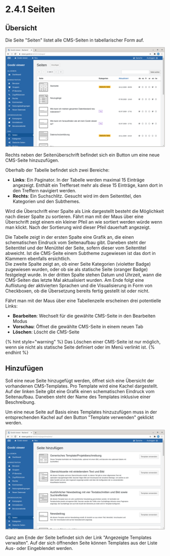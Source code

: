 # 2.4.1 Seiten

## Übersicht

Die Seite "Seiten" listet alle CMS-Seiten in tabellarischer Form auf.

![&#xDC;bersicht der CMS-Seiten](../../../.gitbook/assets/5.2.4.1_de_seiten.png)

Rechts neben der Seitenüberschrift befindet sich ein Button um eine neue CMS-Seite hinzuzufügen.

Oberhalb der Tabelle befindet sich zwei Bereiche:

* **Links**: Ein Paginator. In der Tabelle werden maximal 15 Einträge angezeigt. Enthält ein Trefferset mehr als diese 15 Einträge, kann dort in den Treffern navigiert werden.
* **Rechts**: Ein Suchschlitz. Gesucht wird im dem Seitentitel, den Kategorien und den Subthemes.

Wird die Überschrift einer Spalte als Link dargestellt besteht die Möglichkeit nach dieser Spalte zu sortieren. Fährt man mit der Maus über eine Überschrift zeigt einem ein kleiner Pfeil an wie sortiert werden würde wenn man klickt. Nach der Sortierung wird dieser Pfeil dauerhaft angezeigt.

Die Tabelle zeigt in der ersten Spalte eine Grafik an, die einen schematischen Eindruck vom Seitenaufbau gibt. Daneben steht der Seitentitel und der Menütitel der Seite, sofern dieser vom Seitentitel abweicht. Ist die CMS-Seite einem Subtheme zugewiesen ist das dort in Klammern ebenfalls ersichtlich.  
Die zweite Spalte zeigt an, ob einer Seite Kategorien \(violetter Badge\) zugewiesen wurden, oder ob sie als statische Seite \(oranger Badge\) festgelegt wurde. In der dritten Spalte stehen Datum und Uhrzeit, wann die CMS-Seiten das letzte Mal aktualisiert wurden. Am Ende folgt eine Auflistung der aktivierten Sprachen und die Visualisierung in Form von Checkboxen, ob die Übersetzung bereits fertig gestellt ist oder nicht.

Fährt man mit der Maus über eine Tabellenzeile erscheinen drei potentielle Links:

* **Bearbeiten**: Wechselt für die gewählte CMS-Seite in den Bearbeiten Modus
* **Vorschau**: Öffnet die gewählte CMS-Seite in einem neuen Tab
* **Löschen**: Löscht die CMS-Seite

{% hint style="warning" %}
Das Löschen einer CMS-Seite ist nur möglich, wenn sie nicht als statische Seite definiert oder im Menü verlinkt ist.
{% endhint %}

## Hinzufügen

Soll eine neue Seite hinzugefügt werden, öffnet sich eine Übersicht der vorhandenen CMS-Templates. Pro Template wird eine Kachel dargestellt. Auf der linken Seite gibt eine Grafik einen schematischen Eindruck vom Seitenaufbau. Daneben steht der Name des Templates inklusive einer Beschreibung.

Um eine neue Seite auf Basis eines Templates hinzuzufügen muss in der entsprechenden Kachel auf den Button "Template verwenden" geklickt werden.

![](../../../.gitbook/assets/de_neueseite.png)

Ganz am Ende der Seite befindet sich der Link "Angezeigte Templates verwalten". Auf der sich öffnenden Seite können Templates aus der Liste Aus- oder Eingeblendet werden.

